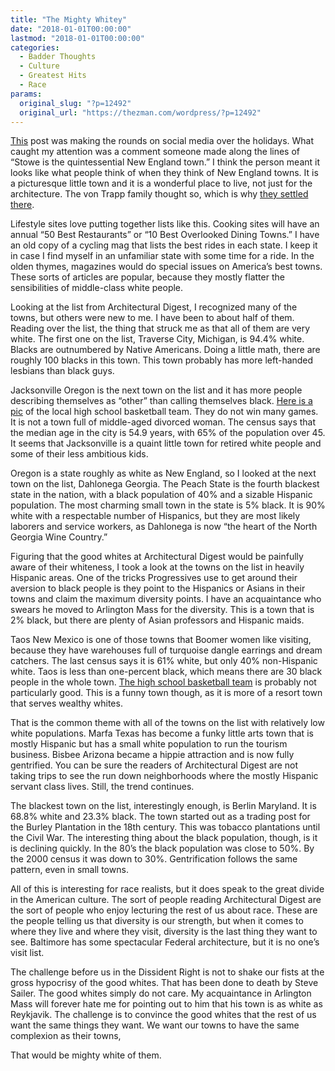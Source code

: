 ```yaml
---
title: "The Mighty Whitey"
date: "2018-01-01T00:00:00"
lastmod: "2018-01-01T00:00:00"
categories:
  - Badder Thoughts
  - Culture
  - Greatest Hits
  - Race
params:
  original_slug: "?p=12492"
  original_url: "https://thezman.com/wordpress/?p=12492"
---
```


[This](https://www.architecturaldigest.com/gallery/best-small-towns-america)
post was making the rounds on social media over the holidays. What
caught my attention was a comment someone made along the lines of “Stowe
is the quintessential New England town.” I think the person meant it
looks like what people think of when they think of New England towns. It
is a picturesque little town and it is a wonderful place to live, not
just for the architecture. The von Trapp family thought so, which is why
[they settled there](https://www.trappfamily.com/von-trapp-story.htm).

Lifestyle sites love putting together lists like this. Cooking sites
will have an annual “50 Best Restaurants” or “10 Best Overlooked Dining
Towns.” I have an old copy of a cycling mag that lists the best rides in
each state. I keep it in case I find myself in an unfamiliar state with
some time for a ride. In the olden thymes, magazines would do special
issues on America’s best towns. These sorts of articles are popular,
because they mostly flatter the sensibilities of middle-class white
people.

Looking at the list from Architectural Digest, I recognized many of the
towns, but others were new to me. I have been to about half of them.
Reading over the list, the thing that struck me as that all of them are
very white. The first one on the list, Traverse City, Michigan, is 94.4%
white. Blacks are outnumbered by Native Americans. Doing a little math,
there are roughly 100 blacks in this town. This town probably has more
left-handed lesbians than black guys.

Jacksonville Oregon is the next town on the list and it has more people
describing themselves as “other” than calling themselves black. [Here is
a
pic](http://lesschwabinvitational.com/lsi07tms/timages/south_medford.jpg)
of the local high school basketball team. They do not win many games. It
is not a town full of middle-aged divorced woman. The census says that
the median age in the city is 54.9 years, with 65% of the population
over 45. It seems that Jacksonville is a quaint little town for retired
white people and some of their less ambitious kids.

Oregon is a state roughly as white as New England, so I looked at the
next town on the list, Dahlonega Georgia. The Peach State is the fourth
blackest state in the nation, with a black population of 40% and a
sizable Hispanic population. The most charming small town in the state
is 5% black. It is 90% white with a respectable number of Hispanics, but
they are most likely laborers and service workers, as Dahlonega is now
“the heart of the North Georgia Wine Country.”

Figuring that the good whites at Architectural Digest would be painfully
aware of their whiteness, I took a look at the towns on the list in
heavily Hispanic areas. One of the tricks Progressives use to get around
their aversion to black people is they point to the Hispanics or Asians
in their towns and claim the maximum diversity points. I have an
acquaintance who swears he moved to Arlington Mass for the diversity.
This is a town that is 2% black, but there are plenty of Asian
professors and Hispanic maids.

Taos New Mexico is one of those towns that Boomer women like visiting,
because they have warehouses full of turquoise dangle earrings and dream
catchers. The last census says it is 61% white, but only 40%
non-Hispanic white. Taos is less than one-percent black, which means
there are 30 black people in the whole town. [The high school basketball
team](http://cdn1.creativecirclemedia.com/taosnews/original/1485558545_e10e.jpg)
is probably not particularly good. This is a funny town though, as it is
more of a resort town that serves wealthy whites.

That is the common theme with all of the towns on the list with
relatively low white populations. Marfa Texas has become a funky little
arts town that is mostly Hispanic but has a small white population to
run the tourism business. Bisbee Arizona became a hippie attraction and
is now fully gentrified. You can be sure the readers of Architectural
Digest are not taking trips to see the run down neighborhoods where the
mostly Hispanic servant class lives. Still, the trend continues.

The blackest town on the list, interestingly enough, is Berlin Maryland.
It is 68.8% white and 23.3% black. The town started out as a trading
post for the Burley Plantation in the 18th century. This was tobacco
plantations until the Civil War. The interesting thing about the black
population, though, is it is declining quickly. In the 80’s the black
population was close to 50%. By the 2000 census it was down to 30%.
Gentrification follows the same pattern, even in small towns.

All of this is interesting for race realists, but it does speak to the
great divide in the American culture. The sort of people reading
Architectural Digest are the sort of people who enjoy lecturing the rest
of us about race. These are the people telling us that diversity is our
strength, but when it comes to where they live and where they visit,
diversity is the last thing they want to see. Baltimore has some
spectacular Federal architecture, but it is no one’s visit list.

The challenge before us in the Dissident Right is not to shake our fists
at the gross hypocrisy of the good whites. That has been done to death
by Steve Sailer. The good whites simply do not care. My acquaintance in
Arlington Mass will forever hate me for pointing out to him that his
town is as white as Reykjavik. The challenge is to convince the good
whites that the rest of us want the same things they want. We want our
towns to have the same complexion as their towns,

That would be mighty white of them.
